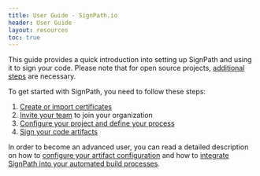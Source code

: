 ```yaml
---
title: User Guide - SignPath.io
header: User Guide
layout: resources
toc: true
---
```


This guide provides a quick introduction into setting up SignPath and using it to sign your code. Please note that for open source projects, [additional steps](/open-source) are necessary.

To get started with SignPath, you need to follow these steps:

1. [Create or import certificates](/product/user-guide/managing-certificates)
2. [Invite your team](/product/user-guide/users) to join your organization
3. [Configure your project and define your process](/product/user-guide/projects)
4. [Sign your code artifacts](/product/user-guide/signing-code)

In order to become an advanced user, you can read a detailed description on how to [configure your artifact configuration](/product/user-guide/artifact-configuration) and how to [integrate SignPath into your automated build processes](/product/user-guide/build-system-integration).